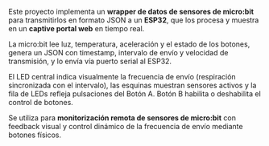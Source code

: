 Este proyecto implementa un **wrapper de datos de sensores de micro:bit** para transmitirlos en formato JSON a un **ESP32**, que los procesa y muestra en un **captive portal web** en tiempo real.  

La micro:bit lee luz, temperatura, aceleración y el estado de los botones, genera un JSON con timestamp, intervalo de envío y velocidad de transmisión, y lo envía vía puerto serial al ESP32.  

El LED central indica visualmente la frecuencia de envío (respiración sincronizada con el intervalo), las esquinas muestran sensores activos y la fila de LEDs refleja pulsaciones del Botón A. Botón B habilita o deshabilita el control de botones.  

Se utiliza para **monitorización remota de sensores de micro:bit** con feedback visual y control dinámico de la frecuencia de envío mediante botones físicos.
